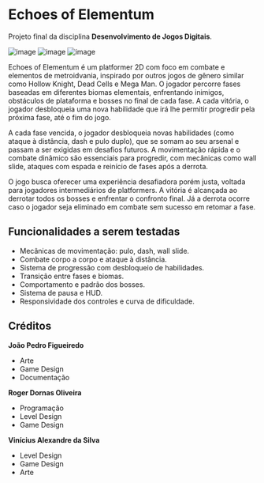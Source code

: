 # Echoes of Elementum
Projeto final da disciplina **Desenvolvimento de Jogos Digitais**.

![image](https://github.com/user-attachments/assets/dff62205-1cec-4784-9bd3-ee78b1b385f0)
![image](https://github.com/user-attachments/assets/6958ade8-0e5b-4eb6-a9f4-da944d87f34f)
![image](https://github.com/user-attachments/assets/a6f23b68-294b-4620-a0ae-981558644a18)


Echoes of Elementum é um platformer 2D com foco em combate e elementos de metroidvania, inspirado por outros jogos de gênero similar como Hollow Knight, Dead Cells e Mega Man. O jogador percorre fases baseadas em diferentes biomas elementais, enfrentando inimigos, obstáculos de plataforma e bosses no final de cada fase. A cada vitória, o jogador desbloqueia uma nova habilidade que irá lhe permitir progredir pela próxima fase, até o fim do jogo.

A cada fase vencida, o jogador desbloqueia novas habilidades (como ataque à distância, dash e pulo duplo), que se somam ao seu arsenal e passam a ser exigidas em desafios futuros. A movimentação rápida e o combate dinâmico são essenciais para progredir, com mecânicas como wall slide, ataques com espada e reinício de fases após a derrota.

O jogo busca oferecer uma experiência desafiadora porém justa, voltada para jogadores intermediários de platformers. A vitória é alcançada ao derrotar todos os bosses e enfrentar o confronto final. Já a derrota ocorre caso o jogador seja eliminado em combate sem sucesso em retomar a fase.

## Funcionalidades a serem testadas

- Mecânicas de movimentação: pulo, dash, wall slide.
- Combate corpo a corpo e ataque à distância.
- Sistema de progressão com desbloqueio de habilidades.
- Transição entre fases e biomas.
- Comportamento e padrão dos bosses.
- Sistema de pausa e HUD.
- Responsividade dos controles e curva de dificuldade.

## Créditos

**João Pedro Figueiredo**  
- Arte
- Game Design
- Documentação

**Roger Dornas Oliveira**  
- Programação
- Level Design
- Game Design

**Vinícius Alexandre da Silva**  
- Level Design
- Game Design
- Arte
